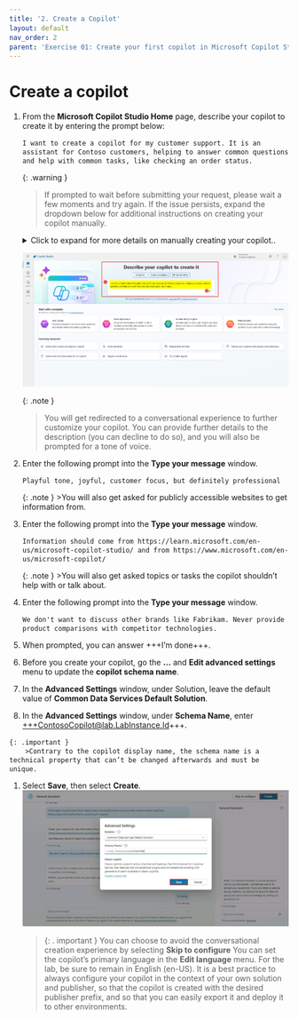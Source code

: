 ```yaml
---
title: '2. Create a Copilot'
layout: default
nav_order: 2
parent: 'Exercise 01: Create your first copilot in Microsoft Copilot Studio'
---
```


# Create a copilot

1. From the **Microsoft Copilot Studio Home** page, describe your copilot to create it by entering the prompt below:

    ```plaintext
    I want to create a copilot for my customer support. It is an assistant for Contoso customers, helping to answer common questions and help with common tasks, like checking an order status.
    ```

    {: .warning }  
    > If prompted to wait before submitting your request, please wait a few moments and try again. If the issue persists, expand the dropdown below for additional instructions on creating your copilot manually.
    >
      <details markdown="block">
      <summary>Click to expand for more details on manually creating your copilot..</summary>
          
	  >1. On the left-most pane, select **Create**.  
          >![Image](../../media/ue5muwz3.jpg "Image")
          >   
          >3. On the **Create** page, select **New copilot**.  
          >![Image](../../media/w2iqhavl.jpg "Image")
          >
          >5. In the upper-right corner, select +++Skip to configure+++.  
          >![Image](../../media/19qclsql.jpg "Image")
          >
          >7. In the upper-right corner, select +++Create+++.
          >8. In the upper-right corner, select +++Settings+++.  
          >![Image](../../media/s7o1tl2a.jpg "Image")
          >9. On the **Settings** pane, select **✨ Generative AI**.
          >10. Under ***How should your copilot interact with people?***, select **Generative**, then select **Save**.  
          >![Image](../../media/2e5brk5b.jpg "Image")
	  >11. Proceed to the next task.
   
     </details>

	![Image](../../media/812095ae4a3806be9eb607d34b99f27d.png "A screenshot of a computer, description automatically generated")

	{: .note }  
	> You will get redirected to a conversational experience to further customize your copilot. You can provide further details to the description (you can decline to do so), and you will also be prompted for a tone of voice.

2. Enter the following prompt into the **Type your message** window.


	```PlainText
	Playful tone, joyful, customer focus, but definitely professional
	```
	{: .note }
        >You will also get asked for publicly accessible websites to get information from.

1.	Enter the following prompt into the **Type your message** window. 
	
	```PlainText
	Information should come from https://learn.microsoft.com/en-us/microsoft-copilot-studio/ and from https://www.microsoft.com/en-us/microsoft-copilot/
	```

	{: .note }
        >You will also get asked topics or tasks the copilot shouldn’t help with or talk about.

1. Enter the following prompt into the **Type your message** window. 

	```PlainText
	We don't want to discuss other brands like Fabrikam. Never provide product comparisons with competitor technologies.
	```

1.	When prompted, you can answer +++I’m done+++.

2.	Before you create your copilot, go the **…** and **Edit advanced settings** menu to update the **copilot schema name**.

1. 	 In the **Advanced Settings** window, under Solution, leave the default value of **Common Data Services Default Solution**.

1. 	 In the **Advanced Settings** window, under **Schema Name**, enter +++ContosoCopilot@lab.LabInstance.Id+++.


	{: .important } 
        >Contrary to the copilot display name, the schema name is a technical property that can’t be changed afterwards and must be unique.
	

1.	Select **Save**, then select **Create**.
	![Image](../../media/hzdo3ijh.jpg "Image")


    >{: . important } You can choose to avoid the conversational creation experience by selecting **Skip to configure** You can set the copilot’s primary language in the **Edit language** menu. For the lab, be sure to remain in English (en-US). It is a best practice to always configure your copilot in the context of your own solution and publisher, so that the copilot is created with the desired publisher prefix, and so that you can easily export it and deploy it to other environments.
